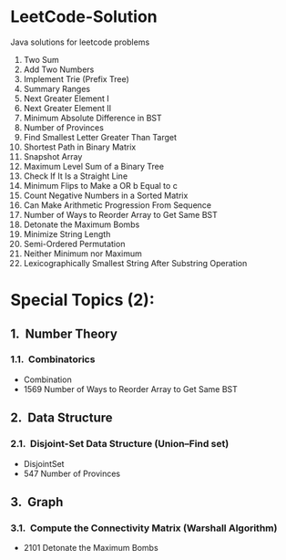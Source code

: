 <style type="text/css">
    h1 { counter-reset: h2counter; }
    h2 { counter-reset: h3counter; }
    h3 { counter-reset: h4counter; }
    h4 { counter-reset: h5counter; }
    h5 { counter-reset: h6counter; }
    h6 { }
    h2:before {
      counter-increment: h2counter;
      content: counter(h2counter) ".\0000a0\0000a0";
    }
    h3:before {
      counter-increment: h3counter;
      content: counter(h2counter) "."
                counter(h3counter) ".\0000a0\0000a0";
    }
    h4:before {
      counter-increment: h4counter;
      content: counter(h2counter) "."
                counter(h3counter) "."
                counter(h4counter) ".\0000a0\0000a0";
    }
    h5:before {
      counter-increment: h5counter;
      content: counter(h2counter) "."
                counter(h3counter) "."
                counter(h4counter) "."
                counter(h5counter) ".\0000a0\0000a0";
    }
    h6:before {
      counter-increment: h6counter;
      content: counter(h2counter) "."
                counter(h3counter) "."
                counter(h4counter) "."
                counter(h5counter) "."
                counter(h6counter) ".\0000a0\0000a0";
    }
</style>


# LeetCode-Solution
Java solutions for leetcode problems

1. Two Sum
2. Add Two Numbers
208. Implement Trie (Prefix Tree)
228. Summary Ranges
496. Next Greater Element I
503. Next Greater Element II
530. Minimum Absolute Difference in BST
547. Number of Provinces
744. Find Smallest Letter Greater Than Target
1091. Shortest Path in Binary Matrix
1146. Snapshot Array
1161. Maximum Level Sum of a Binary Tree
1232. Check If It Is a Straight Line
1318. Minimum Flips to Make a OR b Equal to c
1351. Count Negative Numbers in a Sorted Matrix
1502. Can Make Arithmetic Progression From Sequence
1569. Number of Ways to Reorder Array to Get Same BST
2101. Detonate the Maximum Bombs
2716. Minimize String Length
2717. Semi-Ordered Permutation
2733. Neither Minimum nor Maximum
2734. Lexicographically Smallest String After Substring Operation

# Special Topics (2):
## Number Theory
### Combinatorics
* Combination
* 1569 Number of Ways to Reorder Array to Get Same BST

## Data Structure
### Disjoint-Set Data Structure (Union–Find set)
* DisjointSet
* 547 Number of Provinces


## Graph
### Compute the Connectivity Matrix (Warshall Algorithm)
* 2101 Detonate the Maximum Bombs

